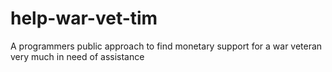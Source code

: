 # help-war-vet-tim
A programmers public approach to find monetary support for a war veteran very much in need of assistance
